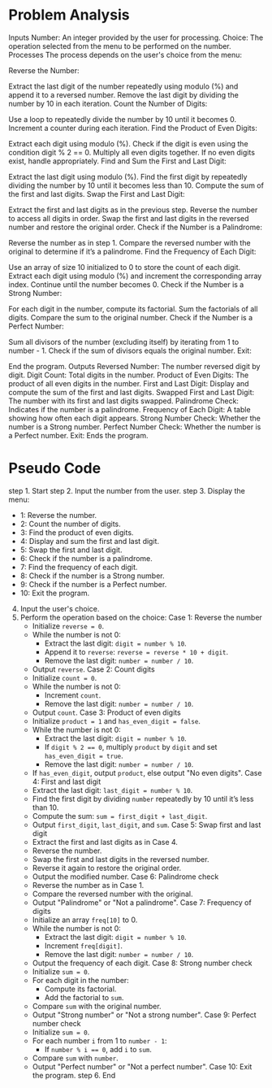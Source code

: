 # Problem Analysis
Inputs
Number: An integer provided by the user for processing.
Choice: The operation selected from the menu to be performed on the number.
Processes
The process depends on the user's choice from the menu:

Reverse the Number:

Extract the last digit of the number repeatedly using modulo (%) and append it to a reversed number.
Remove the last digit by dividing the number by 10 in each iteration.
Count the Number of Digits:

Use a loop to repeatedly divide the number by 10 until it becomes 0.
Increment a counter during each iteration.
Find the Product of Even Digits:

Extract each digit using modulo (%).
Check if the digit is even using the condition digit % 2 == 0.
Multiply all even digits together.
If no even digits exist, handle appropriately.
Find and Sum the First and Last Digit:

Extract the last digit using modulo (%).
Find the first digit by repeatedly dividing the number by 10 until it becomes less than 10.
Compute the sum of the first and last digits.
Swap the First and Last Digit:

Extract the first and last digits as in the previous step.
Reverse the number to access all digits in order.
Swap the first and last digits in the reversed number and restore the original order.
Check if the Number is a Palindrome:

Reverse the number as in step 1.
Compare the reversed number with the original to determine if it’s a palindrome.
Find the Frequency of Each Digit:

Use an array of size 10 initialized to 0 to store the count of each digit.
Extract each digit using modulo (%) and increment the corresponding array index.
Continue until the number becomes 0.
Check if the Number is a Strong Number:

For each digit in the number, compute its factorial.
Sum the factorials of all digits.
Compare the sum to the original number.
Check if the Number is a Perfect Number:

Sum all divisors of the number (excluding itself) by iterating from 1 to number - 1.
Check if the sum of divisors equals the original number.
Exit:

End the program.
Outputs
Reversed Number: The number reversed digit by digit.
Digit Count: Total digits in the number.
Product of Even Digits: The product of all even digits in the number.
First and Last Digit: Display and compute the sum of the first and last digits.
Swapped First and Last Digit: The number with its first and last digits swapped.
Palindrome Check: Indicates if the number is a palindrome.
Frequency of Each Digit: A table showing how often each digit appears.
Strong Number Check: Whether the number is a Strong number.
Perfect Number Check: Whether the number is a Perfect number.
Exit: Ends the program.

# Pseudo Code
step 1. Start
step 2. Input the number from the user.
step 3. Display the menu:
   - 1: Reverse the number.
   - 2: Count the number of digits.
   - 3: Find the product of even digits.
   - 4: Display and sum the first and last digit.
   - 5: Swap the first and last digit.
   - 6: Check if the number is a palindrome.
   - 7: Find the frequency of each digit.
   - 8: Check if the number is a Strong number.
   - 9: Check if the number is a Perfect number.
   - 10: Exit the program.
4. Input the user's choice.
5. Perform the operation based on the choice:
   Case 1: Reverse the number
      - Initialize `reverse = 0`.
      - While the number is not 0:
         - Extract the last digit: `digit = number % 10`.
         - Append it to `reverse`: `reverse = reverse * 10 + digit`.
         - Remove the last digit: `number = number / 10`.
      - Output `reverse`.
   Case 2: Count digits
      - Initialize `count = 0`.
      - While the number is not 0:
         - Increment `count`.
         - Remove the last digit: `number = number / 10`.
      - Output `count`.
   Case 3: Product of even digits
      - Initialize `product = 1` and `has_even_digit = false`.
      - While the number is not 0:
         - Extract the last digit: `digit = number % 10`.
         - If `digit % 2 == 0`, multiply `product` by `digit` and set `has_even_digit = true`.
         - Remove the last digit: `number = number / 10`.
      - If `has_even_digit`, output `product`, else output "No even digits".
   Case 4: First and last digit
      - Extract the last digit: `last_digit = number % 10`.
      - Find the first digit by dividing `number` repeatedly by 10 until it’s less than 10.
      - Compute the sum: `sum = first_digit + last_digit`.
      - Output `first_digit`, `last_digit`, and `sum`.
   Case 5: Swap first and last digit
      - Extract the first and last digits as in Case 4.
      - Reverse the number.
      - Swap the first and last digits in the reversed number.
      - Reverse it again to restore the original order.
      - Output the modified number.
   Case 6: Palindrome check
      - Reverse the number as in Case 1.
      - Compare the reversed number with the original.
      - Output "Palindrome" or "Not a palindrome".
   Case 7: Frequency of digits
      - Initialize an array `freq[10]` to 0.
      - While the number is not 0:
         - Extract the last digit: `digit = number % 10`.
         - Increment `freq[digit]`.
         - Remove the last digit: `number = number / 10`.
      - Output the frequency of each digit.
   Case 8: Strong number check
      - Initialize `sum = 0`.
      - For each digit in the number:
         - Compute its factorial.
         - Add the factorial to `sum`.
      - Compare `sum` with the original number.
      - Output "Strong number" or "Not a strong number".
   Case 9: Perfect number check
      - Initialize `sum = 0`.
      - For each number `i` from 1 to `number - 1`:
         - If `number % i == 0`, add `i` to `sum`.
      - Compare `sum` with `number`.
      - Output "Perfect number" or "Not a perfect number".
   Case 10: Exit the program.
step 6. End
